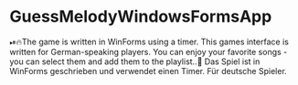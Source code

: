 # GuessMelodyWindowsFormsApp

⏯🔥The game is written in WinForms using a timer.
This games interface is written for German-speaking players.
You can enjoy your favorite songs - you can select them and add them to the playlist..🎼
Das Spiel ist in WinForms geschrieben und verwendet einen Timer. Für deutsche Spieler.

